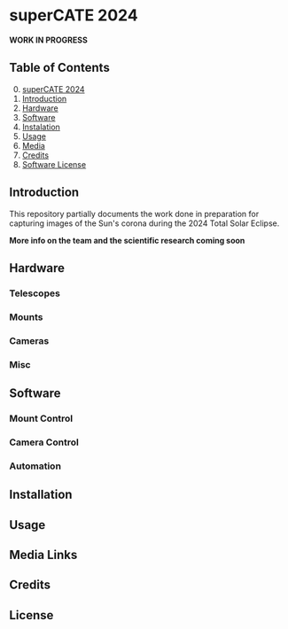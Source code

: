 # superCATE 2024
**WORK IN PROGRESS**

## Table of Contents
0. [superCATE 2024](#supercate-2024)
1. [Introduction](#introduction)
2. [Hardware](#hardware)
3. [Software](#software)
4. [Instalation](#installation)
5. [Usage](#usage)
6. [Media](#media-links)
7. [Credits](#credits)
8. [Software License](#license)

## Introduction 
This repository partially documents the work done in preparation for capturing images of the Sun's corona during the 2024 Total Solar Eclipse.

**More info on the team and the scientific research coming soon**

## Hardware

### Telescopes

### Mounts

### Cameras

### Misc

## Software

### Mount Control

### Camera Control

### Automation

## Installation

## Usage

## Media Links

## Credits

## License
